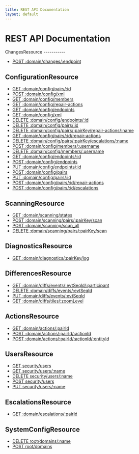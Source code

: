 ```yaml
---
title: REST API Documentation
layout: default
---
```


REST API Documentation
======================

<div id="collections" markdown="1">
ChangesResource
-----------

* [POST :domain/changes/:endpoint](p_domain/changes/post/p_endpoint)

ConfigurationResource
-----------

* [GET :domain/config/pairs/:id](p_domain/config/get/pairs/p_id)
* [POST :domain/config/xml](p_domain/config/post/xml)
* [GET :domain/config/members](p_domain/config/get/members)
* [GET :domain/config/repair-actions](p_domain/config/get/repair-actions)
* [GET :domain/config/endpoints](p_domain/config/get/endpoints)
* [GET :domain/config/xml](p_domain/config/get/xml)
* [DELETE :domain/config/endpoints/:id](p_domain/config/delete/endpoints/p_id)
* [DELETE :domain/config/pairs/:id](p_domain/config/delete/pairs/p_id)
* [DELETE :domain/config/pairs/:pairKey/repair-actions/:name](p_domain/config/delete/pairs/p_pairKey/repair-actions/p_name)
* [GET :domain/config/pairs/:id/repair-actions](p_domain/config/get/pairs/p_id/repair-actions)
* [DELETE :domain/config/pairs/:pairKey/escalations/:name](p_domain/config/delete/pairs/p_pairKey/escalations/p_name)
* [POST :domain/config/members/:username](p_domain/config/post/members/p_username)
* [DELETE :domain/config/members/:username](p_domain/config/delete/members/p_username)
* [GET :domain/config/endpoints/:id](p_domain/config/get/endpoints/p_id)
* [POST :domain/config/endpoints](p_domain/config/post/endpoints)
* [PUT :domain/config/endpoints/:id](p_domain/config/put/endpoints/p_id)
* [POST :domain/config/pairs](p_domain/config/post/pairs)
* [PUT :domain/config/pairs/:id](p_domain/config/put/pairs/p_id)
* [POST :domain/config/pairs/:id/repair-actions](p_domain/config/post/pairs/p_id/repair-actions)
* [POST :domain/config/pairs/:id/escalations](p_domain/config/post/pairs/p_id/escalations)

ScanningResource
-----------

* [GET :domain/scanning/states](p_domain/scanning/get/states)
* [POST :domain/scanning/pairs/:pairKey/scan](p_domain/scanning/post/pairs/p_pairKey/scan)
* [POST :domain/scanning/scan_all](p_domain/scanning/post/scan_all)
* [DELETE :domain/scanning/pairs/:pairKey/scan](p_domain/scanning/delete/pairs/p_pairKey/scan)

DiagnosticsResource
-----------

* [GET :domain/diagnostics/:pairKey/log](p_domain/diagnostics/get/p_pairKey/log)

DifferencesResource
-----------

* [GET :domain/diffs/events/:evtSeqId/:participant](p_domain/diffs/get/events/p_evtSeqId/p_participant)
* [DELETE :domain/diffs/events/:evtSeqId](p_domain/diffs/delete/events/p_evtSeqId)
* [PUT :domain/diffs/events/:evtSeqId](p_domain/diffs/put/events/p_evtSeqId)
* [GET :domain/diffs/tiles/:zoomLevel](p_domain/diffs/get/tiles/p_zoomLevel)

ActionsResource
-----------

* [GET :domain/actions/:pairId](p_domain/actions/get/p_pairId)
* [POST :domain/actions/:pairId/:actionId](p_domain/actions/post/p_pairId/p_actionId)
* [POST :domain/actions/:pairId/:actionId/:entityId](p_domain/actions/post/p_pairId/p_actionId/p_entityId)

UsersResource
-----------

* [GET security/users](security/get/users)
* [GET security/users/:name](security/get/users/p_name)
* [DELETE security/users/:name](security/delete/users/p_name)
* [POST security/users](security/post/users)
* [PUT security/users/:name](security/put/users/p_name)

EscalationsResource
-----------

* [GET :domain/escalations/:pairId](p_domain/escalations/get/p_pairId)

SystemConfigResource
-----------

* [DELETE root/domains/:name](root/delete/p_domains/p_name)
* [POST root/domains](root/post/p_domains)


</div>